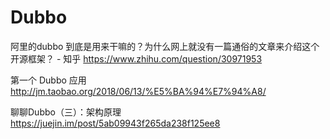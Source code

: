 
# Dubbo

阿里的dubbo 到底是用来干嘛的？为什么网上就没有一篇通俗的文章来介绍这个开源框架？ - 知乎 https://www.zhihu.com/question/30971953

第一个 Dubbo 应用 http://jm.taobao.org/2018/06/13/%E5%BA%94%E7%94%A8/

聊聊Dubbo（三）：架构原理 https://juejin.im/post/5ab09943f265da238f125ee8
